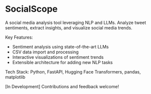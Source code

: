 # SocialScope

 A social media analysis tool leveraging NLP and LLMs. Analyze tweet sentiments, extract insights, and visualize social media trends.

Key Features:

- Sentiment analysis using state-of-the-art LLMs
- CSV data import and processing
- Interactive visualizations of sentiment trends
- Extensible architecture for adding new NLP tasks

Tech Stack: Python, FastAPI, Hugging Face Transformers, pandas, matplotlib

[In Development] Contributions and feedback welcome!
